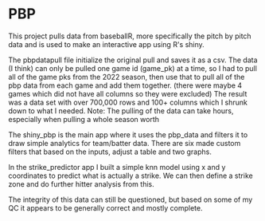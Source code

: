 # PBP

This project pulls data from baseballR, more specifically the pitch by pitch data and is used to make an interactive app using R's shiny.

The pbpdatapull file initialize the original pull and saves it as a csv. The data (I think) can only be pulled one game id (game_pk) at a time, 
so I had to pull all of the game pks from the 2022 season, then use that to pull all of the pbp data from each game and add them together. (there were maybe 4 games which did not have all columns so they were excluded)
The result was a data set with over 700,000 rows and 100+ columns which I shrunk down to what I needed.
Note: The pulling of the data can take hours, especially when pulling a whole season worth


The shiny_pbp is the main app where it uses the pbp_data and filters it to draw simple analytics for team/batter data. 
There are six made custom filters that based on the inputs, adjust a table and two graphs.

In the strike_predictor app I built a simple knn model using x and y coordinates to predict what is actually a strike. 
We can then define a strike zone and do further hitter analysis from this.


The integrity of this data can still be questioned, but based on some of my QC it appears to be generally correct and mostly complete.
